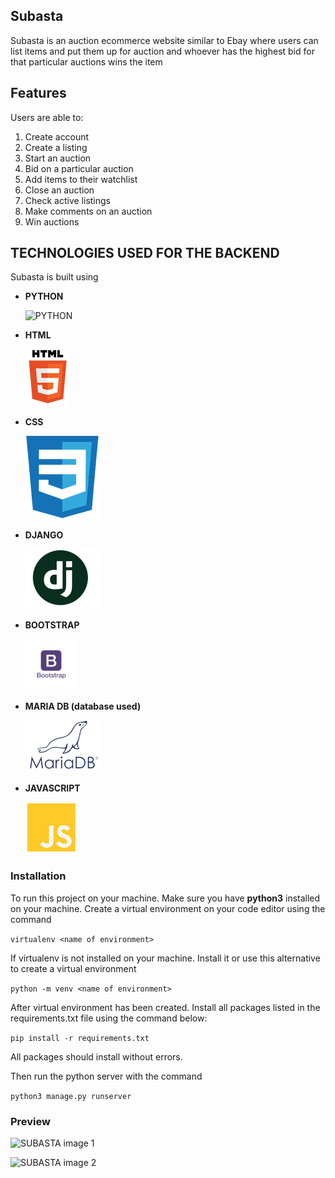 ## Subasta

Subasta is an auction ecommerce website similar to Ebay where users can list items and put them up for auction and whoever has the highest bid for that particular auctions wins the item
## Features

Users are able to:

1. Create account
2. Create a listing
3. Start an auction
4. Bid on a particular auction
5. Add items to their watchlist
6. Close an auction
7. Check active listings
8. Make comments on an auction
9. Win auctions

## TECHNOLOGIES USED FOR THE BACKEND

Subasta is built using

- **PYTHON**

  ![PYTHON](https://github.com/S13G/Connecto-API/blob/main/assets/rsz_python.png)

- **HTML**

  ![HTML](https://github.com/S13G/Subasta/blob/main/static/tools/rsz_html.png)

- **CSS**

  ![CSS](https://github.com/S13G/Subasta/blob/main/static/tools/rsz_css.png)

- **DJANGO**
  
  ![DJANGO](https://github.com/S13G/Subasta/blob/main/static/tools/rsz_django.png)

- **BOOTSTRAP**

  ![BOOTSTRAP](https://github.com/S13G/Subasta/blob/main/static/tools/bootstrap-transformed.png)

- **MARIA DB (database used)**

  ![MARIADB](https://github.com/S13G/Subasta/blob/main/static/tools/rsz_mariadb.png)

- **JAVASCRIPT**

  ![JAVASCRIPT](https://github.com/S13G/Subasta/blob/main/static/tools/rsz_js.png)

### Installation

To run this project on your machine. Make sure you have __python3__ installed on your machine.
Create a virtual environment on your code editor using the command

```virtualenv <name of environment>```

If virtualenv is not installed on your machine. Install it or use this alternative to create a virtual environment

```python -m venv <name of environment>```

After virtual environment has been created. Install all packages listed in the requirements.txt file using the command
below:

```pip install -r requirements.txt```

All packages should install without errors.

Then run the python server with the command

```python3 manage.py runserver```

### Preview

![SUBASTA image 1](https://github.com/S13G/Connecto-API/blob/main/assets/Screenshot%20from%202022-10-11%2015-53-33.png)

![SUBASTA image 2]()